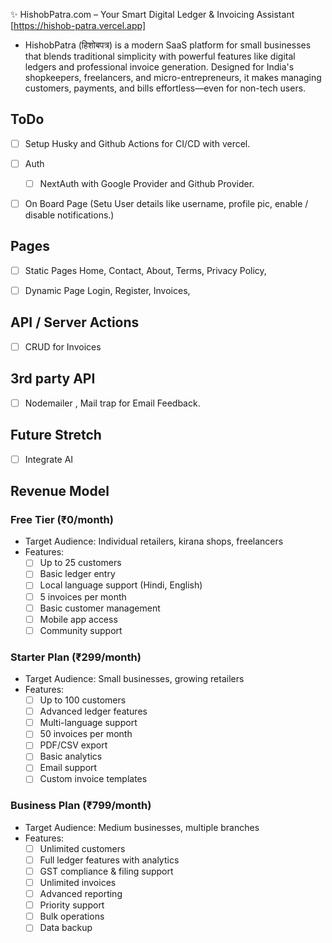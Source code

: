 ✨ HishobPatra.com – Your Smart Digital Ledger & Invoicing Assistant [https://hishob-patra.vercel.app]

- HishobPatra (हिशोबपत्र) is a modern SaaS platform for small businesses that blends traditional simplicity with powerful features like digital ledgers and professional invoice generation. Designed for India's shopkeepers, freelancers, and micro-entrepreneurs, it makes managing customers, payments, and bills effortless—even for non-tech users.

## ToDo

- [ ] Setup Husky and Github Actions for CI/CD with vercel.

- [ ] Auth

  - [ ] NextAuth with Google Provider and Github Provider.

- [ ] On Board Page (Setu User details like username, profile pic, enable / disable notifications.)

## Pages

- [ ] Static Pages Home, Contact, About, Terms, Privacy Policy,

- [ ] Dynamic Page Login, Register, Invoices,

## API / Server Actions

- [ ] CRUD for Invoices

## 3rd party API

- [ ] Nodemailer , Mail trap for Email Feedback.

## Future Stretch

- [ ] Integrate AI

## Revenue Model

### Free Tier (₹0/month)

- Target Audience: Individual retailers, kirana shops, freelancers
- Features:
  - [ ] Up to 25 customers
  - [ ] Basic ledger entry
  - [ ] Local language support (Hindi, English)
  - [ ] 5 invoices per month
  - [ ] Basic customer management
  - [ ] Mobile app access
  - [ ] Community support

### Starter Plan (₹299/month)

- Target Audience: Small businesses, growing retailers
- Features:
  - [ ] Up to 100 customers
  - [ ] Advanced ledger features
  - [ ] Multi-language support
  - [ ] 50 invoices per month
  - [ ] PDF/CSV export
  - [ ] Basic analytics
  - [ ] Email support
  - [ ] Custom invoice templates

### Business Plan (₹799/month)

- Target Audience: Medium businesses, multiple branches
- Features:
  - [ ] Unlimited customers
  - [ ] Full ledger features with analytics
  - [ ] GST compliance & filing support
  - [ ] Unlimited invoices
  - [ ] Advanced reporting
  - [ ] Priority support
  - [ ] Bulk operations
  - [ ] Data backup
